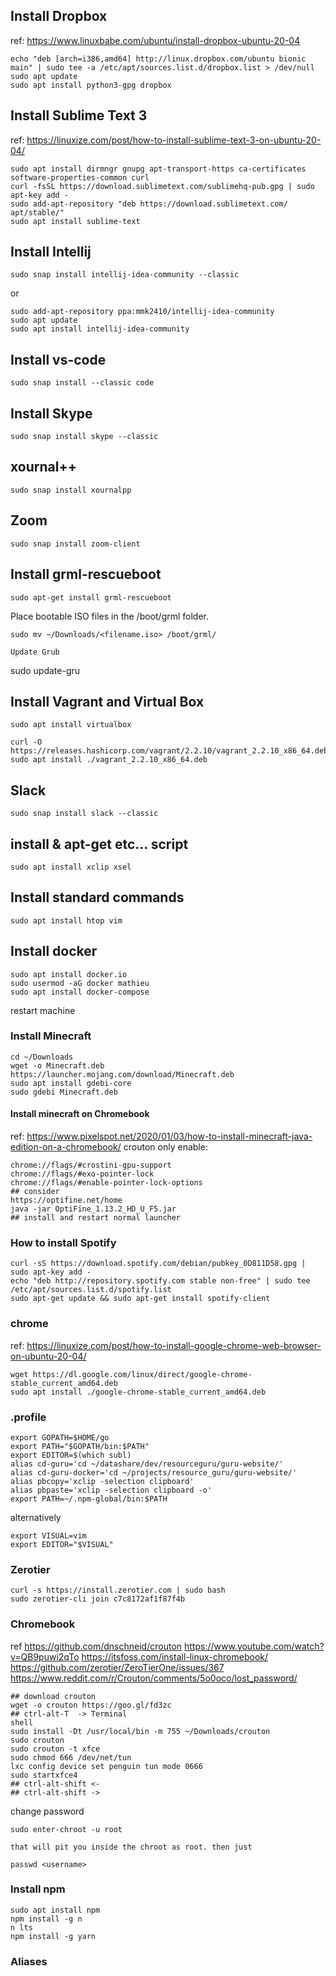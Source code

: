 
## Install Dropbox

ref: https://www.linuxbabe.com/ubuntu/install-dropbox-ubuntu-20-04

```
echo "deb [arch=i386,amd64] http://linux.dropbox.com/ubuntu bionic main" | sudo tee -a /etc/apt/sources.list.d/dropbox.list > /dev/null
sudo apt update
sudo apt install python3-gpg dropbox
```

## Install Sublime Text 3

ref: https://linuxize.com/post/how-to-install-sublime-text-3-on-ubuntu-20-04/

```
sudo apt install dirmngr gnupg apt-transport-https ca-certificates software-properties-common curl
curl -fsSL https://download.sublimetext.com/sublimehq-pub.gpg | sudo apt-key add -
sudo add-apt-repository "deb https://download.sublimetext.com/ apt/stable/"
sudo apt install sublime-text
```

## Install Intellij

```
sudo snap install intellij-idea-community --classic
```

or 

```
sudo add-apt-repository ppa:mmk2410/intellij-idea-community
sudo apt update
sudo apt install intellij-idea-community
```

## Install vs-code

```
sudo snap install --classic code
```

## Install Skype

```
sudo snap install skype --classic
```
## xournal++

```
sudo snap install xournalpp
```

## Zoom

```
sudo snap install zoom-client
```

## Install grml-rescueboot

```
sudo apt-get install grml-rescueboot
```

Place bootable ISO files in the /boot/grml folder.

```
sudo mv ~/Downloads/<filename.iso> /boot/grml/

Update Grub
```
sudo update-gru

## Install Vagrant and Virtual Box

```
sudo apt install virtualbox

curl -O https://releases.hashicorp.com/vagrant/2.2.10/vagrant_2.2.10_x86_64.deb
sudo apt install ./vagrant_2.2.10_x86_64.deb
```

## Slack

```
sudo snap install slack --classic
```

## install & apt-get etc... script

```
sudo apt install xclip xsel
```

## Install standard commands

```
sudo apt install htop vim
```

## Install docker

```
sudo apt install docker.io
sudo usermod -aG docker mathieu
sudo apt install docker-compose
```

restart machine

### Install Minecraft

```
cd ~/Downloads
wget -o Minecraft.deb https://launcher.mojang.com/download/Minecraft.deb
sudo apt install gdebi-core
sudo gdebi Minecraft.deb
```

#### Install minecraft on Chromebook

ref: https://www.pixelspot.net/2020/01/03/how-to-install-minecraft-java-edition-on-a-chromebook/
crouton only enable:
```
chrome://flags/#crostini-gpu-support
chrome://flags/#exo-pointer-lock
chrome://flags/#enable-pointer-lock-options
## consider
https://optifine.net/home
java -jar OptiFine_1.13.2_HD_U_F5.jar
## install and restart normal launcher
```

### How to install Spotify

```
curl -sS https://download.spotify.com/debian/pubkey_0D811D58.gpg | sudo apt-key add - 
echo "deb http://repository.spotify.com stable non-free" | sudo tee /etc/apt/sources.list.d/spotify.list
sudo apt-get update && sudo apt-get install spotify-client
```

### chrome
ref: https://linuxize.com/post/how-to-install-google-chrome-web-browser-on-ubuntu-20-04/

```
wget https://dl.google.com/linux/direct/google-chrome-stable_current_amd64.deb
sudo apt install ./google-chrome-stable_current_amd64.deb
```


### .profile

```
export GOPATH=$HOME/go
export PATH="$GOPATH/bin:$PATH"
export EDITOR=$(which subl)
alias cd-guru='cd ~/datashare/dev/resourceguru/guru-website/'
alias cd-guru-docker='cd ~/projects/resource_guru/guru-website/'
alias pbcopy='xclip -selection clipboard'
alias pbpaste='xclip -selection clipboard -o'
export PATH=~/.npm-global/bin:$PATH
```

alternatively

```
export VISUAL=vim
export EDITOR="$VISUAL"
```

### Zerotier

```
curl -s https://install.zerotier.com | sudo bash
sudo zerotier-cli join c7c8172af1f87f4b
```

### Chromebook

ref
https://github.com/dnschneid/crouton
https://www.youtube.com/watch?v=QB9puwi2qTo
https://itsfoss.com/install-linux-chromebook/
https://github.com/zerotier/ZeroTierOne/issues/367
https://www.reddit.com/r/Crouton/comments/5o0oco/lost_password/


```
## download crouton
wget -o crouton https://goo.gl/fd3zc
## ctrl-alt-T  -> Terminal
shell
sudo install -Dt /usr/local/bin -m 755 ~/Downloads/crouton
sudo crouton
sudo crouton -t xfce
sudo chmod 666 /dev/net/tun
lxc config device set penguin tun mode 0666
sudo startxfce4
## ctrl-alt-shift <-
## ctrl-alt-shift ->
```

change password
```
sudo enter-chroot -u root

that will pit you inside the chroot as root. then just

passwd <username>
```

### Install npm

```
sudo apt install npm
npm install -g n
n lts
npm install -g yarn
```

### Aliases

```

```
